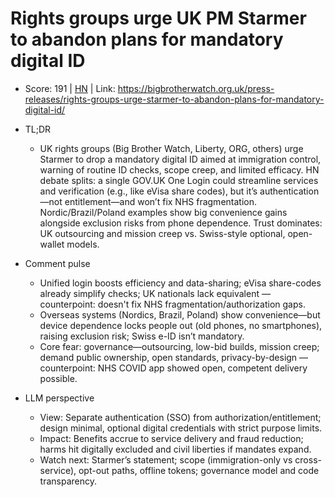 # Rights groups urge UK PM Starmer to abandon plans for mandatory digital ID

- Score: 191 | [HN](https://news.ycombinator.com/item?id=45359356) | Link: https://bigbrotherwatch.org.uk/press-releases/rights-groups-urge-starmer-to-abandon-plans-for-mandatory-digital-id/

- TL;DR
  - UK rights groups (Big Brother Watch, Liberty, ORG, others) urge Starmer to drop a mandatory digital ID aimed at immigration control, warning of routine ID checks, scope creep, and limited efficacy. HN debate splits: a single GOV.UK One Login could streamline services and verification (e.g., like eVisa share codes), but it’s authentication—not entitlement—and won’t fix NHS fragmentation. Nordic/Brazil/Poland examples show big convenience gains alongside exclusion risks from phone dependence. Trust dominates: UK outsourcing and mission creep vs. Swiss-style optional, open-wallet models.

- Comment pulse
  - Unified login boosts efficiency and data-sharing; eVisa share-codes already simplify checks; UK nationals lack equivalent — counterpoint: doesn't fix NHS fragmentation/authorization gaps.
  - Overseas systems (Nordics, Brazil, Poland) show convenience—but device dependence locks people out (old phones, no smartphones), raising exclusion risk; Swiss e-ID isn’t mandatory.
  - Core fear: governance—outsourcing, low-bid builds, mission creep; demand public ownership, open standards, privacy-by-design — counterpoint: NHS COVID app showed open, competent delivery possible.

- LLM perspective
  - View: Separate authentication (SSO) from authorization/entitlement; design minimal, optional digital credentials with strict purpose limits.
  - Impact: Benefits accrue to service delivery and fraud reduction; harms hit digitally excluded and civil liberties if mandates expand.
  - Watch next: Starmer’s statement; scope (immigration-only vs cross-service), opt-out paths, offline tokens; governance model and code transparency.
